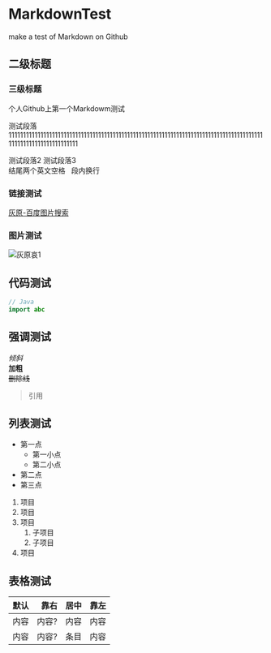 # MarkdownTest
make a test of Markdown on Github
## 二级标题
### 三级标题
个人Github上第一个Markdowm测试


测试段落1111111111111111111111111111111111111111111111111111111111111111111111111111111111111111111111111111111111111111

测试段落2
测试段落3  
结尾两个英文空格  
段内换行

### 链接测试
[灰原-百度图片搜索](https://image.baidu.com/search/index?tn=baiduimage&ct=201326592&lm=-1&cl=2&ie=gbk&word=%BB%D2%D4%AD&fr=ala&ala=1&alatpl=adress&pos=0&hs=2&xthttps=111111)

### 图片测试
![灰原哀1](https://timgsa.baidu.com/timg?image&quality=80&size=b9999_10000&sec=1517325893946&di=36fed6112df2d8e14f5202f6c0276a05&imgtype=0&src=http%3A%2F%2Fi0.hdslb.com%2Fbfs%2Farchive%2Fbe7e9a18f202520a10a2d3e63777649a143496d4.png)
## 代码测试
```java
// Java
import abc
```

## 强调测试
*倾斜*  
**加粗**  
~~删除线~~  
>引用  

## 列表测试
* 第一点
   * 第一小点
   * 第二小点
* 第二点
* 第三点

1. 项目
2. 项目
3. 项目
    1. 子项目
    2. 子项目
4. 项目
## 表格测试
| 默认  |   靠右 |  居中  | 靠左   |
| ---- |  ---: | :--:  | :---  |
| 内容  |   内容?  |  内容  | 内容   |
| 内容  |   内容?  |  条目  | 内容   |
